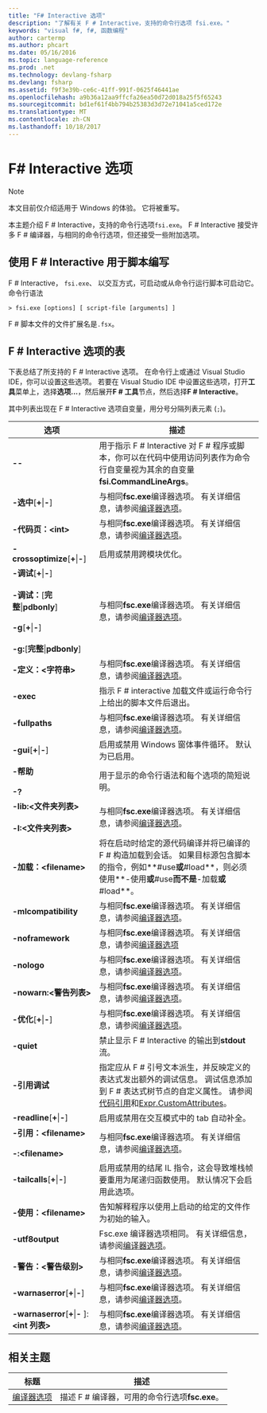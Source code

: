 ```yaml
---
title: "F# Interactive 选项"
description: "了解有关 F # Interactive，支持的命令行选项 fsi.exe。"
keywords: "visual f#, f#, 函数编程"
author: cartermp
ms.author: phcart
ms.date: 05/16/2016
ms.topic: language-reference
ms.prod: .net
ms.technology: devlang-fsharp
ms.devlang: fsharp
ms.assetid: f9f3e39b-ce6c-41ff-991f-0625f46441ae
ms.openlocfilehash: a9b36a12aa9ffcfa26ea50d72d018a25f5f65243
ms.sourcegitcommit: bd1ef61f4bb794b25383d3d72e71041a5ced172e
ms.translationtype: MT
ms.contentlocale: zh-CN
ms.lasthandoff: 10/18/2017
---
```

# <a name="f-interactive-options"></a>F# Interactive 选项

> [!NOTE]
本文目前仅介绍适用于 Windows 的体验。  它将被重写。

本主题介绍 F # Interactive，支持的命令行选项`fsi.exe`。 F # Interactive 接受许多 F # 编译器，与相同的命令行选项，但还接受一些附加选项。

## <a name="using-f-interactive-for-scripting"></a>使用 F # Interactive 用于脚本编写
F # Interactive， `fsi.exe`、 以交互方式，可启动或从命令行运行脚本可启动它。 命令行语法

```
> fsi.exe [options] [ script-file [arguments] ]
```

F # 脚本文件的文件扩展名是`.fsx`。

## <a name="table-of-f-interactive-options"></a>F # Interactive 选项的表
下表总结了所支持的 F # Interactive 选项。 在命令行上或通过 Visual Studio IDE，你可以设置这些选项。 若要在 Visual Studio IDE 中设置这些选项，打开**工具**菜单上，选择**选项...**，然后展开**F # 工具**节点，然后选择**F # Interactive**。

其中列表出现在 F # Interactive 选项自变量，用分号分隔列表元素 (`;`)。

|选项|描述|
|------|-----------|
|**--**|用于指示 F # Interactive 对 F # 程序或脚本，你可以在代码中使用访问列表作为命令行自变量视为其余的自变量**fsi.CommandLineArgs**。|
|**-选中**[**+**&#124;**-**]|与相同**fsc.exe**编译器选项。 有关详细信息，请参阅[编译器选项](../../language-reference/compiler-options.md)。|
|**-代码页：&lt;int&gt;**|与相同**fsc.exe**编译器选项。 有关详细信息，请参阅[编译器选项](../../language-reference/compiler-options.md)。|
|**-crossoptimize**[**+**&#124;**-**]|启用或禁用跨模块优化。|
|**-调试**[**+**&#124;**-**]<br /><br />**-调试：**[**完整**&#124;**pdbonly**]<br /><br />**-g**[**+**&#124;**-**]<br /><br />**-g:**[**完整**&#124;**pdbonly**]|与相同**fsc.exe**编译器选项。 有关详细信息，请参阅[编译器选项](../../language-reference/compiler-options.md)。|
|**-定义：&lt;字符串&gt;**|与相同**fsc.exe**编译器选项。 有关详细信息，请参阅[编译器选项](../../language-reference/compiler-options.md)。|
|**-exec**|指示 F # interactive 加载文件或运行命令行上给出的脚本文件后退出。|
|**-fullpaths**|与相同**fsc.exe**编译器选项。 有关详细信息，请参阅[编译器选项](../../language-reference/compiler-options.md)。|
|**-gui**[**+**&#124;**-**]|启用或禁用 Windows 窗体事件循环。 默认为已启用。|
|**-帮助**<br /><br />**-?**|用于显示的命令行语法和每个选项的简短说明。|
|**-lib:&lt;文件夹列表&gt;**<br /><br />**-I:&lt;文件夹列表&gt;**|与相同**fsc.exe**编译器选项。 有关详细信息，请参阅[编译器选项](../../language-reference/compiler-options.md)。|
|**-加载：&lt;filename&gt;**|将在启动时给定的源代码编译并将已编译的 F # 构造加载到会话。 如果目标源包含脚本的指令，例如**#use**或**#load**，则必须使用**-使用**或**#use**而不是**-加载**或**#load**。|
|**-mlcompatibility**|与相同**fsc.exe**编译器选项。 有关详细信息，请参阅[编译器选项](../../language-reference/compiler-options.md)。|
|**-noframework**|与相同**fsc.exe**编译器选项。 有关详细信息，请参阅[编译器选项](../../language-reference/compiler-options.md)|
|**-nologo**|与相同**fsc.exe**编译器选项。 有关详细信息，请参阅[编译器选项](../../language-reference/compiler-options.md)。|
|**-nowarn:&lt;警告列表&gt;**|与相同**fsc.exe**编译器选项。 有关详细信息，请参阅[编译器选项](../../language-reference/compiler-options.md)。|
|**-优化**[**+**&#124;**-**]|与相同**fsc.exe**编译器选项。 有关详细信息，请参阅[编译器选项](../../language-reference/compiler-options.md)。|
|**-quiet**|禁止显示 F # Interactive 的输出到**stdout**流。|
|**-引用调试**|指定应从 F # 引号文本派生，并反映定义的表达式发出额外的调试信息。 调试信息添加到 F # 表达式树节点的自定义属性。 请参阅[代码引用](../../language-reference/code-quotations.md)和[Expr.CustomAttributes](https://msdn.microsoft.com/library/eb89943f-5f5b-474e-b125-030ca412edb3)。|
|**-readline**[**+**&#124;**-**]|启用或禁用在交互模式中的 tab 自动补全。|
|**-引用：&lt;filename&gt;**<br /><br />**-:&lt;filename&gt;**|与相同**fsc.exe**编译器选项。 有关详细信息，请参阅[编译器选项](../../language-reference/compiler-options.md)。|
|**-tailcalls**[**+**&#124;**-**]|启用或禁用的结尾 IL 指令，这会导致堆栈帧要重用为尾递归函数使用。 默认情况下会启用此选项。|
|**-使用：&lt;filename&gt;**|告知解释程序以使用上启动的给定的文件作为初始的输入。|
|**-utf8output**|Fsc.exe 编译器选项相同。 有关详细信息，请参阅[编译器选项](../../language-reference/compiler-options.md)。|
|**-警告：&lt;警告级别&gt;**|与相同**fsc.exe**编译器选项。 有关详细信息，请参阅[编译器选项](../../language-reference/compiler-options.md)。|
|**-warnaserror**[**+**&#124;**-**]|与相同**fsc.exe**编译器选项。 有关详细信息，请参阅[编译器选项](../../language-reference/compiler-options.md)。|
|**-warnaserror**[**+**&#124;**-** ]:**&lt;int 列表&gt;**|与相同**fsc.exe**编译器选项。 有关详细信息，请参阅[编译器选项](../../language-reference/compiler-options.md)。|

## <a name="related-topics"></a>相关主题

|标题|描述|
|-----|-----------|
|[编译器选项](../../language-reference/compiler-options.md)|描述 F # 编译器，可用的命令行选项**fsc.exe**。|
